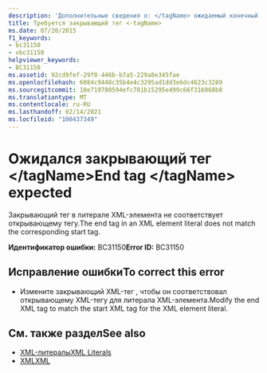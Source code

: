 ```yaml
---
description: 'Дополнительные сведения о: </tagName> ожидаемый конечный тег'
title: Требуется закрывающий тег <-tagName>
ms.date: 07/20/2015
f1_keywords:
- bc31150
- vbc31150
helpviewer_keywords:
- BC31150
ms.assetid: 92cd9fef-29f0-446b-b7a5-229a8e345fae
ms.openlocfilehash: 6084c9448c35b4e4c3295ad1dd3e6dc4623c3289
ms.sourcegitcommit: 10e719780594efc781b15295e499c66f316068b8
ms.translationtype: MT
ms.contentlocale: ru-RU
ms.lasthandoff: 02/14/2021
ms.locfileid: "100437349"
---
```

# <a name="end-tag-tagname-expected"></a><span data-ttu-id="5a5bd-103">Ожидался закрывающий тег \</tagName></span><span class="sxs-lookup"><span data-stu-id="5a5bd-103">End tag \</tagName> expected</span></span>

<span data-ttu-id="5a5bd-104">Закрывающий тег в литерале XML-элемента не соответствует открывающему тегу.</span><span class="sxs-lookup"><span data-stu-id="5a5bd-104">The end tag in an XML element literal does not match the corresponding start tag.</span></span>  
  
 <span data-ttu-id="5a5bd-105">**Идентификатор ошибки:** BC31150</span><span class="sxs-lookup"><span data-stu-id="5a5bd-105">**Error ID:** BC31150</span></span>  
  
## <a name="to-correct-this-error"></a><span data-ttu-id="5a5bd-106">Исправление ошибки</span><span class="sxs-lookup"><span data-stu-id="5a5bd-106">To correct this error</span></span>  
  
- <span data-ttu-id="5a5bd-107">Измените закрывающий XML-тег , чтобы он соответствовал открывающему XML-тегу для литерала XML-элемента.</span><span class="sxs-lookup"><span data-stu-id="5a5bd-107">Modify the end XML tag to match the start XML tag for the XML element literal.</span></span>  
  
## <a name="see-also"></a><span data-ttu-id="5a5bd-108">См. также раздел</span><span class="sxs-lookup"><span data-stu-id="5a5bd-108">See also</span></span>

- [<span data-ttu-id="5a5bd-109">XML-литералы</span><span class="sxs-lookup"><span data-stu-id="5a5bd-109">XML Literals</span></span>](../language-reference/xml-literals/index.md)
- [<span data-ttu-id="5a5bd-110">XML</span><span class="sxs-lookup"><span data-stu-id="5a5bd-110">XML</span></span>](../programming-guide/language-features/xml/index.md)
